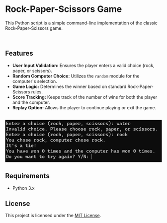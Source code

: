 <h1>Rock-Paper-Scissors Game</h1>
<p>This Python script is a simple command-line implementation of the classic Rock-Paper-Scissors game.</p>
 <br>   
<h2>Features</h2>
<ul>
        <li><strong>User Input Validation:</strong> Ensures the player enters a valid choice (rock, paper, or scissors).</li>
        <li><strong>Random Computer Choice:</strong> Utilizes the <code>random</code> module for the computer's selection.</li>
        <li><strong>Game Logic:</strong> Determines the winner based on standard Rock-Paper-Scissors rules.</li>
        <li><strong>Score Tracking:</strong> Keeps track of the number of wins for both the player and the computer.</li>
        <li><strong>Replay Option:</strong> Allows the player to continue playing or exit the game.</li>
</ul>
<br>
<img src="GitHub_images/RockPaperScissor.png"/>
<br>
<h2>Requirements</h2>
    <ul>
        <li>Python 3.x</li>
    </ul>

<h2>License</h2>
<p>This project is licensed under the <a href="LICENSE">MIT License</a>.</p>
